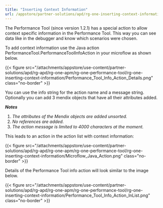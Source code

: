 ```yaml
---
title: "Inserting Context Information"
url: /appstore/partner-solutions/apd/rg-one-inserting-context-information/
---
```


The Performance Tool (since version 1.2.1) has a special action to allow context specific information in the Performance Tool. This way you can see data like in the debugger and know which scenarios were chosen.

To add context information use the Java action PerformanceTool.PerformanceToolInfoAction in your microflow as shown below.

{{< figure src="/attachments/appstore/use-content/partner-solutions/apd/rg-apd/rg-one-apm/rg-one-performance-tool/rg-one-inserting-context-information/Performance_Tool_Info_Action_Details.png" class="no-border" >}}             

You can use the info string for the action name and a message string. Optionally you can add 3 mendix objects that have all their attributes added.

***Notes***

1. *The attributes of the Mendix objects are added unsorted.*
2. *No references are added.*
3. *The action message is limited to 4000 characters at the moment.*

This leads to an action in the action list with context information:

{{< figure src="/attachments/appstore/use-content/partner-solutions/apd/rg-apd/rg-one-apm/rg-one-performance-tool/rg-one-inserting-context-information/Microflow_Java_Action.png" class="no-border" >}}

Details of the Performance Tool info action will look similar to the image below.

{{< figure src="/attachments/appstore/use-content/partner-solutions/apd/rg-apd/rg-one-apm/rg-one-performance-tool/rg-one-inserting-context-information/Performance_Tool_Info_Action_InList.png" class="no-border" >}}
